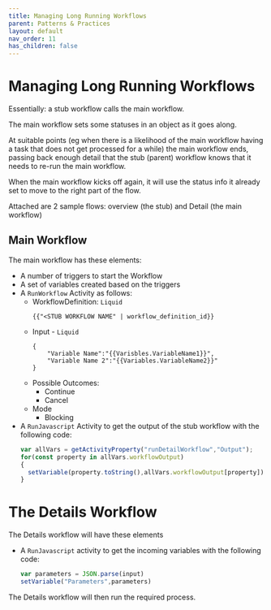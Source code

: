 ```yaml
---
title: Managing Long Running Workflows
parent: Patterns & Practices
layout: default
nav_order: 11
has_children: false
---
```


# Managing Long Running Workflows

Essentially: a stub workflow calls the main workflow.

The main workflow sets some statuses in an object as it goes along.

At suitable points (eg when there is a likelihood of the main workflow having a task that does not get processed for a while) the main workflow ends, passing back enough detail that the stub (parent) workflow knows that it needs to re-run the main workflow.  

When the main workflow kicks off again, it will use the status info it already set to move to the right part of the flow. 

Attached are 2 sample flows: overview (the stub) and Detail (the main workflow)

## Main Workflow

The main workflow has these elements:
- A number of triggers to start the Workflow
- A set of variables created based on the triggers
- A ```RunWorkflow``` Activity as follows:
  - WorkflowDefinition: ```Liquid```
    ```liquid
    {{"<STUB WORKFLOW NAME" | workflow_definition_id}}
    ```
  - Input - ```Liquid```
    ```liquid
    {
        "Variable Name":"{{Varisbles.VariableName1}}",
        "Variable Name 2":"{{Variables.VariableName2}}"
    }
    ```
   - Possible Outcomes:
     - Continue
     - Cancel
   - Mode
     - Blocking
 - A ```RunJavascript``` Activity to get the output of the stub workflow with the following code:
   ```javascript
   var allVars = getActivityProperty("runDetailWorkflow","Output");
   for(const property in allVars.workflowOutput)
   {
     setVariable(property.toString(),allVars.workflowOutput[property]);
   }
   ```
# The Details Workflow

The Details workflow will have these elements
- A ```RunJavascript``` activity to get the incoming variables with the following code:
  ```javascript
  var parameters = JSON.parse(input)
  setVariable("Parameters",parameters)
  ```
The Details workflow will then run the required process.
